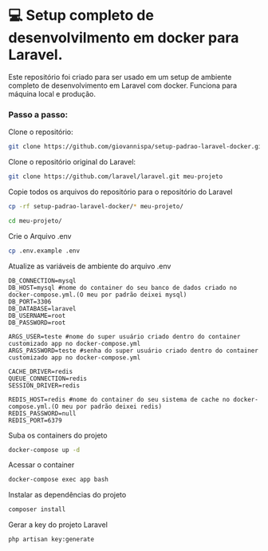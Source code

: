 # 💻 Setup completo de desenvolvilmento em docker para Laravel.
Este repositório foi criado para ser usado em um setup de ambiente completo de desenvolvimento em Laravel com docker. Funciona para máquina local e produção.

### Passo a passo:

Clone o repositório:
```sh
git clone https://github.com/giovannispa/setup-padrao-laravel-docker.git
```

Clone o repositório original do Laravel:
```sh
git clone https://github.com/laravel/laravel.git meu-projeto
```

Copie todos os arquivos do repositório para o repositório do Laravel
```sh
cp -rf setup-padrao-laravel-docker/* meu-projeto/
```
```sh
cd meu-projeto/
```

Crie o Arquivo .env
```sh
cp .env.example .env
```

Atualize as variáveis de ambiente do arquivo .env
```dosini
DB_CONNECTION=mysql
DB_HOST=mysql #nome do container do seu banco de dados criado no docker-compose.yml.(O meu por padrão deixei mysql)
DB_PORT=3306
DB_DATABASE=laravel
DB_USERNAME=root
DB_PASSWORD=root

ARGS_USER=teste #nome do super usuário criado dentro do container customizado app no docker-compose.yml
ARGS_PASSWORD=teste #senha do super usuário criado dentro do container customizado app no docker-compose.yml

CACHE_DRIVER=redis
QUEUE_CONNECTION=redis
SESSION_DRIVER=redis

REDIS_HOST=redis #nome do container do seu sistema de cache no docker-compose.yml.(O meu por padrão deixei redis)
REDIS_PASSWORD=null
REDIS_PORT=6379
```

Suba os containers do projeto
```sh
docker-compose up -d
```

Acessar o container
```sh
docker-compose exec app bash
```

Instalar as dependências do projeto
```sh
composer install
```

Gerar a key do projeto Laravel
```sh
php artisan key:generate
```

